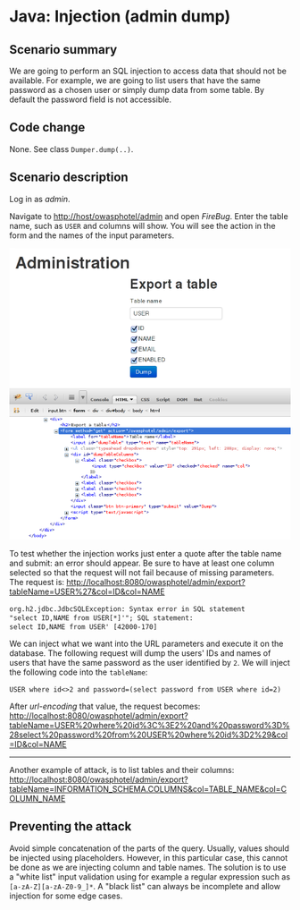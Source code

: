 Java: Injection (admin dump)
============================

Scenario summary
----------------

We are going to perform an SQL injection to access data that should not be
available.
For example, we are going to list users that have the same password as a chosen
user or simply dump data from some table. By default the password field is not
accessible.

Code change
-----------

None. See class `Dumper.dump(..)`.

Scenario description
--------------------

Log in as *admin*.

Navigate to <http://host/owasphotel/admin> and open *FireBug*. Enter the table
name, such as `USER` and columns will show. You will see the action in the form
and the names of the input parameters.

![Admin page in *FireBug*](attack01-injection-adminpage.png)

To test whether the injection works just enter a quote after the table name and
submit: an error should appear. Be sure to have at least one column selected so
that the request will not fail because of missing parameters.
The request is:
<http://localhost:8080/owasphotel/admin/export?tableName=USER%27&col=ID&col=NAME>

	org.h2.jdbc.JdbcSQLException: Syntax error in SQL statement
	"select ID,NAME from USER[*]'"; SQL statement:
	select ID,NAME from USER' [42000-170]

We can inject what we want into the URL parameters and execute it on the
database. The following request will dump the users' IDs and names of users that
have the same password as the user identified by `2`.
We will inject the following code into the `tableName`:

	USER where id<>2 and password=(select password from USER where id=2)

After *url-encoding* that value, the request becomes:
<http://localhost:8080/owasphotel/admin/export?tableName=USER%20where%20id%3C%3E2%20and%20password%3D%28select%20password%20from%20USER%20where%20id%3D2%29&col=ID&col=NAME>

---

Another example of attack, is to list tables and their columns:
<http://localhost:8080/owasphotel/admin/export?tableName=INFORMATION_SCHEMA.COLUMNS&col=TABLE_NAME&col=COLUMN_NAME>

Preventing the attack
---------------------

Avoid simple concatenation of the parts of the query. Usually, values should be
injected using placeholders. However, in this particular case, this cannot be
done as we are injecting column and table names.
The solution is to use a "white list" input validation using for example a
regular expression such as `[a-zA-Z][a-zA-Z0-9_]*`. A "black list" can always be
incomplete and allow injection for some edge cases.
